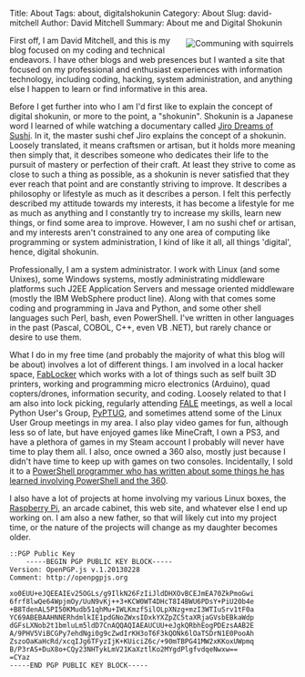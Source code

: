 Title: About
Tags: about, digitalshokunin
Category: About
Slug: david-mitchell
Author: David Mitchell
Summary: About me and Digital Shokunin


<img alt="Communing with squirrels" align=right style="padding:5px;" src='/static/pictures/david.jpg'>First off, I am David Mitchell, and this is my blog focused on my coding and technical endeavors. I have other blogs and web presences but I wanted a site that focused on my professional and enthusiast experiences with information technology, including coding, hacking, system administration, and anything else I happen to learn or find informative in this area.

Before I get further into who I am I'd first like to explain the concept of digital shokunin, or more to the point, a "shokunin". Shokunin is a Japanese word I learned of while watching a documentary called [Jiro Dreams of Sushi](goo.gl/1fEuk). In it, the master sushi chef Jiro explains the concept of a shokunin. Loosely translated, it means craftsmen or artisan, but it holds more meaning then simply that, it describes someone who dedicates their life to the pursuit of mastery or perfection of their craft. At least they strive to come as close to such a thing as possible, as a shokunin is never satisfied that they ever reach that point and are constantly striving to improve. It describes a philosophy or lifestyle as much as it describes a person. I felt this perfectly described my attitude towards my interests, it has become a lifestyle for me as much as anything and I constantly try to increase my skills, learn new things, or find some area to improve. However, I am no sushi chef or artisan, and my interests aren't constrained to any one area of computing like programming or system administration, I kind of like it all, all things 'digital', hence, digital shokunin.

Professionally, I am a system administrator. I work with Linux (and some Unixes), some Windows systems, mostly administrating middleware platforms such J2EE Application Servers and message oriented middleware (mostly the IBM WebSphere product line). Along with that comes some coding and programming in Java and Python, and some other shell languages such Perl, bash, even PowerShell. I've written in other languages in the past (Pascal, COBOL, C++, even VB .NET), but rarely chance or desire to use them.

What I do in my free time (and probably the majority of what this blog will be about) involves a lot of different things. I am involved in a local hacker space, [FabLocker](http://fablocker.org) which works with a lot of things such as self built 3D printers, working and programming micro electronics (Arduino), quad copters/drones, information security, and coding. Loosely related to that I am also into lock picking, regularly attending [FALE](http://lockfale.com) meetings, as well a local Python User's Group, [PyPTUG](http://www.pyptug.org), and sometimes attend some of the Linux User Group meetings in my area. I also play video games for fun, although less so of late, but have enjoyed games like MineCraft, I own a PS3, and have a plethora of games in my Steam account I probably will never have time to play them all. I also, once owned a 360 also, mostly just because I didn't have time to keep up with games on two consoles. Incidentally, I sold it to a [PowerShell programmer who has written about some things he has learned involving PowerShell and the 360](https://powershellreflections.wordpress.com/category/xbox-360/).

I also have a lot of projects at home involving my various Linux boxes, the [Raspberry Pi](http://www.raspberrypi.org), an arcade cabinet, this web site, and whatever else I end up working on. I am also a new father, so that will likely cut into my project time, or the nature of the projects will change as my daughter becomes older.

	::PGP Public Key
        -----BEGIN PGP PUBLIC KEY BLOCK-----
	Version: OpenPGP.js v.1.20130228
	Comment: http://openpgpjs.org
	
	xo0EUU+eJQEEAIEv25OGLs/g9IlkN26FzIiJldDHXOvBCEJmEA70ZkPmoGwi
	6frf8lwQe64WpjmOy/UuN9vKj++3+KCW0WT4DHcT8I4BWU6PDsY+PiU20b4e
	+B8TdenAL5PI50KMudb51qhMu+IWLKmzfSilOLpXNzg+mzI3WTIuSrv1tF0a
	YC69ABEBAAHNNERhdmlkIE1pdGNoZWxsIDxkYXZpZC5taXRjaGVsbEBkaWdp
	dGFsLXNob2t1bmluLm5ldD7CnAQQAQIAEAUCUU+eJgkQRbhEogPDEzsAAB2E
	A/9PHV5ViBCGPy7ehdNgi0g9cZwdIrKH3oT6F3kQONk6lOaTSDrN1E0PooAh
	ZszoOaKaHcRd/xcqIJg6TFyzIjK+KUiciZ6c/+90mTBPG41MW2xKKoxUWpmq
	B/P3rAS+DuX8o+CQy23NHTykLmV21KaXztlKo2MYgdPlgfvdqeNwxw==
	=CYaz
	-----END PGP PUBLIC KEY BLOCK-----




